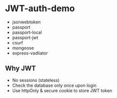 # JWT-auth-demo

-   jsonwebtoken
-   passport
-   passport-local
-   passport-jwt
-   csurf
-   mongoose
-   express-vadliator

## Why JWT

-   No sessions (stateless)
-   Check the database only once upon login
-   Use httpOnly & secure cookie to store JWT token

